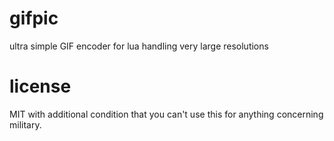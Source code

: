 # gifpic
ultra simple GIF encoder for lua handling very large resolutions

# license
MIT with additional condition that you can't use this for anything concerning military.
